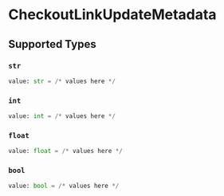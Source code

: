 # CheckoutLinkUpdateMetadata


## Supported Types

### `str`

```python
value: str = /* values here */
```

### `int`

```python
value: int = /* values here */
```

### `float`

```python
value: float = /* values here */
```

### `bool`

```python
value: bool = /* values here */
```

